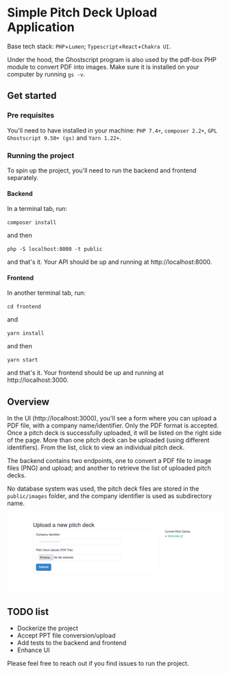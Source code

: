 # Simple Pitch Deck Upload Application

Base tech stack: `PHP`+`Lumen`; `Typescript`+`React`+`Chakra UI`.

Under the hood, the Ghostscript program is also used by the pdf-box PHP module to convert PDF into images. Make sure it is installed on your computer by running `gs -v`.

## Get started

### Pre requisites
You'll need to have installed in your machine: `PHP 7.4+`, `composer 2.2+`, `GPL Ghostscript 9.50+ (gs)` and `Yarn 1.22+`.

### Running the project
To spin up the project, you'll need to run the backend and frontend separately.

#### Backend
In a terminal tab, run:

`composer install`

and then

`php -S localhost:8000 -t public`

and that's it. Your API should be up and running at http://localhost:8000.


#### Frontend

In another terminal tab, run:

`cd frontend`

and

`yarn install`

and then

`yarn start`

and that's it. Your frontend should be up and running at http://localhost:3000.


## Overview

In the UI (http://localhost:3000), you'll see a form where you can upload a PDF file, with a company name/identifier. 
Only the PDF format is accepted. 
Once a pitch deck is successfully uploaded, it will be listed on the right side of the page. 
More than one pitch deck can be uploaded (using different identifiers). From the list, click to view an individual pitch deck.

The backend contains two endpoints, one to convert a PDF file to image files (PNG) and upload; and another to retrieve the 
list of uploaded pitch decks.

No database system was used, the pitch deck files are stored in the `public/images` folder, and the company identifier is used as 
subdirectory name.


![img.png](img.png)


## TODO list
- Dockerize the project
- Accept PPT file conversion/upload
- Add tests to the backend and frontend
- Enhance UI


Please feel free to reach out if you find issues to run the project.
